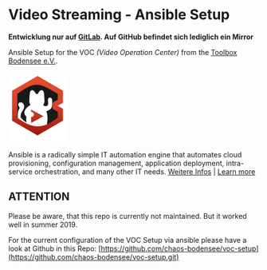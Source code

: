  Video Streaming - Ansible Setup
====================================

**Entwicklung nur auf [GitLab](https://gitlab.com/ToolboxBodensee/streaming/toolbox-voc_ansible). Auf GitHub befindet sich lediglich ein Mirror**

Ansible Setup for the VOC *(Video Operation Center)* from the [Toolbox Bodensee e.V.](https://toolbox-bodensee.de).

![Toolbox VOC](.github/toolbox-voc.svg "Toolbox Video Operation Center")

Ansible is a radically simple IT automation engine that automates cloud provisioning, configuration management, application deployment, intra-service orchestration, and many other IT needs. [Weitere Infos](https://de.wikipedia.org/wiki/Ansible) | [Learn more](https://www.ansible.com/overview/how-ansible-works)

 ATTENTION
-----------

Please be aware, that this repo is currently not maintained. But it worked well in summer 2019.

For the current configuration of the VOC Setup via ansible please have a look at Github in this Repo:
[https://github.com/chaos-bodensee/voc-setup](https://github.com/chaos-bodensee/voc-setup.git)
